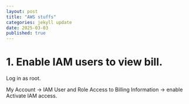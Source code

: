 ```yaml
---
layout: post
title: "AWS stuffs"
categories: jekyll update
date: 2025-03-03
published: true
---
```


# 1. Enable IAM users to view bill.

Log in as root.

My Account -> IAM User and Role Access to Billing Information -> enable Activate IAM access.
